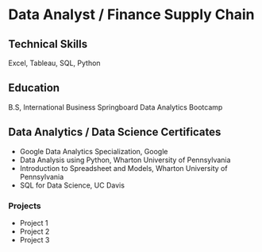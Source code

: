 # Data Analyst / Finance Supply Chain

## Technical Skills
Excel, Tableau, SQL, Python


## Education
B.S, International Business
Springboard Data Analytics Bootcamp

## Data Analytics / Data Science Certificates

- Google Data Analytics Specialization, Google
- Data Analysis using Python, Wharton University of Pennsylvania
- Introduction to Spreadsheet and Models, Wharton University of Pennsylvania
- SQL for Data Science, UC Davis


### Projects
  - Project 1
  - Project 2
  - Project 3




